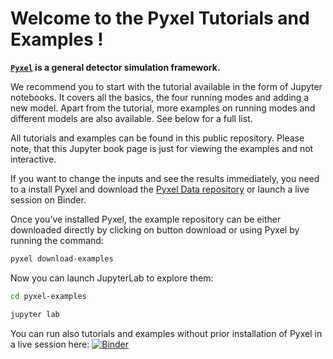 # Welcome to the Pyxel Tutorials and Examples !

**[`Pyxel`](https://esa.gitlab.io/pyxel) is a general detector simulation framework.**

We recommend you to start with the tutorial available in the form of Jupyter notebooks. 
It covers all the basics, the four running modes and adding a new model. 
Apart from the tutorial, more examples on running modes and different models are also available. 
See below for a full list.

All tutorials and examples can be found in this public repository.
Please note, that this Jupyter book page is just for viewing the examples and not interactive.

If you want to change the inputs and see the results immediately,
you need to a install Pyxel and download the [Pyxel Data repository](https://gitlab.com/esa/pyxel-data) or launch a live session on Binder.

Once you’ve installed Pyxel, the example repository can be either downloaded directly by clicking on button download
or using Pyxel by running the command:

```bash
pyxel download-examples
```

Now you can launch JupyterLab to explore them:

```bash
cd pyxel-examples

jupyter lab
```

You can run also tutorials and examples without prior installation of Pyxel in a live session here: 
[![Binder](https://mybinder.org/badge_logo.svg)](https://mybinder.org/v2/gl/esa%2Fpyxel-data/HEAD?urlpath=lab)


```{tableofcontents}
```
